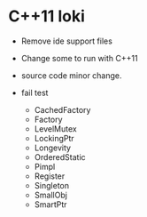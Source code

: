 
# C++11 loki

- Remove ide support files
- Change some to run with C++11
- source code minor change.
- fail test

  * CachedFactory
  * Factory
  * LevelMutex
  * LockingPtr
  * Longevity
  * OrderedStatic
  * Pimpl
  * Register
  * Singleton
  * SmallObj
  * SmartPtr

